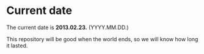 # Current date

The current date is **2013.02.23.** (YYYY.MM.DD.)

This repository will be good when the world ends, so we will know how long it lasted.